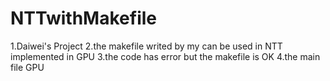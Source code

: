 # NTTwithMakefile
1.Daiwei's Project
2.the makefile writed by my can be used in NTT implemented in GPU
3.the code has error but the makefile is OK
4.the main file GPU
